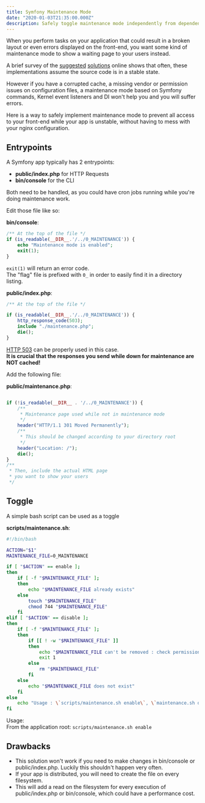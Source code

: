 ```yaml
---
title: Symfony Maintenance Mode
date: "2020-01-03T21:35:00.000Z"
description: Safely toggle maintenance mode independently from dependency injection or autoload
---
```


When you perform tasks on your application that could result in a broken layout or even errors displayed on the front-end, you want some kind of maintenance mode to show a waiting page to your users instead.  

A brief survey of the [suggested](http://fabien.potencier.org/symfony4-best-practices.html) [solutions](https://hugo-soltys.com/blog/how-to-make-a-maintenance-mode-for-your-symfony-website) online shows that often, these implementations assume the source code is in a stable state.  

However if you have a corrupted cache, a missing vendor or permission issues on configuration files, a maintenance mode based on Symfony commands, Kernel event listeners and DI won't help you and you will suffer errors.  

Here is a way to safely implement maintenance mode to prevent all access to your front-end while your app is unstable, without having to mess with your nginx configuration.  

## Entrypoints

A Symfony app typically has 2 entrypoints:

* __public/index.php__ for HTTP Requests
* __bin/console__ for the CLI

Both need to be handled, as you could have cron jobs running while you're doing maintenance work.

Edit those file like so:

__bin/console__:  
```php
/** At the top of the file */
if (is_readable(__DIR__.'/../0_MAINTENANCE')) {
    echo "Maintenance mode is enabled";
    exit(1);
}
```
`exit(1)` will return an error code.  
The "flag" file is prefixed with `0_` in order to easily find it in a directory listing.

__public/index.php__:  
```php
/** At the top of the file */

if (is_readable(__DIR__.'/../0_MAINTENANCE')) {
    http_response_code(503);
    include "./maintenance.php";
    die();
}
```
[HTTP 503](https://developer.mozilla.org/en-US/docs/Web/HTTP/Status/503) can be properly used in this case.  
__It is crucial that the responses you send while down for maintenance are NOT cached!__  


Add the following file:  

__public/maintenance.php__:  
```php

if (!is_readable(__DIR__ . '/../0_MAINTENANCE')) {
    /**
     * Maintenance page used while not in maintenance mode
     */
    header("HTTP/1.1 301 Moved Permanently"); 
    /**
     * This should be changed according to your directory root
     */
    header("Location: /");
    die();
}
/** 
 * Then, include the actual HTML page 
 * you want to show your users 
 */
```

## Toggle

A simple bash script can be used as a toggle

__scripts/maintenance.sh__:  
```bash
#!/bin/bash

ACTION="$1"
MAINTENANCE_FILE=0_MAINTENANCE

if [ "$ACTION" == enable ];
then
    if [ -f "$MAINTENANCE_FILE" ];
    then
        echo "$MAINTENANCE_FILE already exists"
    else
        touch "$MAINTENANCE_FILE"
        chmod 744 "$MAINTENANCE_FILE"
    fi
elif [ "$ACTION" == disable ];
then
    if [ -f "$MAINTENANCE_FILE" ];
    then
        if [[ ! -w "$MAINTENANCE_FILE" ]]
        then
            echo "$MAINTENANCE_FILE can't be removed : check permissions"
            exit 1
        else
            rm "$MAINTENANCE_FILE"
        fi
    else
        echo "$MAINTENANCE_FILE does not exist"
    fi
else
    echo "Usage : \`scripts/maintenance.sh enable\`, \`maintenance.sh disable\`"
fi
```

Usage:  
From the application root: `scripts/maintenance.sh enable`


## Drawbacks

* This solution won't work if you need to make changes in bin/console or public/index.php. Luckily this shouldn't happen very often.
* If your app is distributed, you will need to create the file on every filesystem.
* This will add a read on the filesystem for every execution of public/index.php or bin/console, which could have a performance cost.